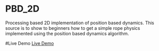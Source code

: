 # PBD_2D
Processing based 2D implementation of position based dynamics. This source is to show to beginners how to get a simple rope physics implemented using the position based dynamics algorithm.

#Live Demo
<a target="_blank" href="http://rawgit.com/mmmovania/PBD_2D/master/applet/index.html">Live Demo</a> 
